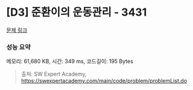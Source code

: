# [D3] 준환이의 운동관리 - 3431 

[문제 링크](https://swexpertacademy.com/main/code/problem/problemDetail.do?contestProbId=AWE_ZXcqAAMDFAV2) 

### 성능 요약

메모리: 61,680 KB, 시간: 349 ms, 코드길이: 195 Bytes



> 출처: SW Expert Academy, https://swexpertacademy.com/main/code/problem/problemList.do